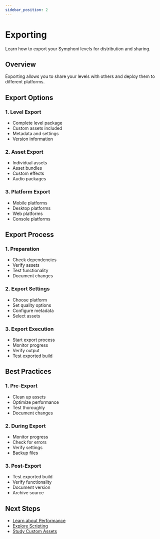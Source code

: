 ```yaml
---
sidebar_position: 2
---
```


# Exporting

Learn how to export your Symphoni levels for distribution and sharing.

## Overview

Exporting allows you to share your levels with others and deploy them to different platforms.

## Export Options

### 1. Level Export
- Complete level package
- Custom assets included
- Metadata and settings
- Version information

### 2. Asset Export
- Individual assets
- Asset bundles
- Custom effects
- Audio packages

### 3. Platform Export
- Mobile platforms
- Desktop platforms
- Web platforms
- Console platforms

## Export Process

### 1. Preparation
- Check dependencies
- Verify assets
- Test functionality
- Document changes

### 2. Export Settings
- Choose platform
- Set quality options
- Configure metadata
- Select assets

### 3. Export Execution
- Start export process
- Monitor progress
- Verify output
- Test exported build

## Best Practices

### 1. Pre-Export
- Clean up assets
- Optimize performance
- Test thoroughly
- Document changes

### 2. During Export
- Monitor progress
- Check for errors
- Verify settings
- Backup files

### 3. Post-Export
- Test exported build
- Verify functionality
- Document version
- Archive source

## Next Steps

- [Learn about Performance](/docs/advanced-features/performance)
- [Explore Scripting](/docs/advanced-features/scripting)
- [Study Custom Assets](/docs/advanced-features/custom-assets) 